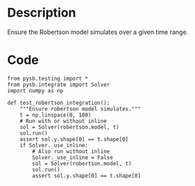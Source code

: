 # Description
Ensure the Robertson model simulates over a given time range.

# Code
```
from pysb.testing import *
from pysb.integrate import Solver
import numpy as np

def test_robertson_integration():
    """Ensure robertson model simulates."""
    t = np.linspace(0, 100)
    # Run with or without inline
    sol = Solver(robertson.model, t)
    sol.run()
    assert sol.y.shape[0] == t.shape[0]
    if Solver._use_inline:
        # Also run without inline
        Solver._use_inline = False
        sol = Solver(robertson.model, t)
        sol.run()
        assert sol.y.shape[0] == t.shape[0]

```
